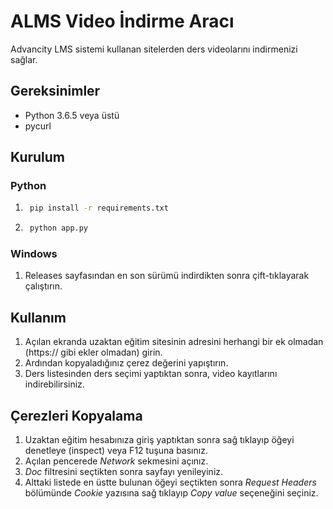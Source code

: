 # ALMS Video İndirme Aracı

Advancity LMS sistemi kullanan sitelerden ders videolarını indirmenizi sağlar.

## Gereksinimler

- Python 3.6.5 veya üstü
- pycurl

## Kurulum

### Python

1. ```bash
    pip install -r requirements.txt
    ```
2. ```bash
    python app.py
    ```

### Windows

1. Releases sayfasından en son sürümü indirdikten sonra çift-tıklayarak çalıştırın.

## Kullanım

1. Açılan ekranda uzaktan eğitim sitesinin adresini herhangi bir ek olmadan (https:// gibi ekler olmadan) girin.
2. Ardından kopyaladığınız çerez değerini yapıştırın.
3. Ders listesinden ders seçimi yaptıktan sonra, video kayıtlarını indirebilirsiniz.

## Çerezleri Kopyalama

1. Uzaktan eğitim hesabınıza giriş yaptıktan sonra sağ tıklayıp öğeyi denetleye (inspect) veya F12 tuşuna basınız.
2. Açılan pencerede *Network* sekmesini açınız.
3. *Doc* filtresini seçtikten sonra sayfayı yenileyiniz.
4. Alttaki listede en üstte bulunan öğeyi seçtikten sonra *Request Headers* bölümünde *Cookie* yazısına sağ tıklayıp
   *Copy value* seçeneğini seçiniz.
